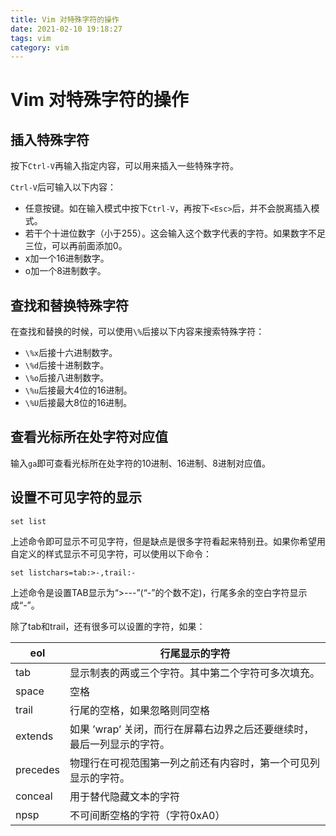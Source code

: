 ```yaml
---
title: Vim 对特殊字符的操作
date: 2021-02-10 19:18:27
tags: vim
category: vim
---
```


# Vim 对特殊字符的操作

## 插入特殊字符

按下`Ctrl-V`再输入指定内容，可以用来插入一些特殊字符。

`Ctrl-V`后可输入以下内容：

- 任意按键。如在输入模式中按下`Ctrl-V`，再按下`<Esc>`后，并不会脱离插入模式。
- 若干个十进位数字（小于255）。这会输入这个数字代表的字符。如果数字不足三位，可以再前面添加0。
- x加一个16进制数字。
- o加一个8进制数字。

## 查找和替换特殊字符

在查找和替换的时候，可以使用`\%`后接以下内容来搜索特殊字符：

- `\%x`后接十六进制数字。
- `\%d`后接十进制数字。
- `\%o`后接八进制数字。
- `\%u`后接最大4位的16进制。
- `\%U`后接最大8位的16进制。

## 查看光标所在处字符对应值

输入`ga`即可查看光标所在处字符的10进制、16进制、8进制对应值。

## 设置不可见字符的显示

```vimscript
set list
```

上述命令即可显示不可见字符，但是缺点是很多字符看起来特别丑。如果你希望用自定义的样式显示不可见字符，可以使用以下命令：

```vimscript
set listchars=tab:>-,trail:-
```

上述命令是设置TAB显示为“>---”(“-”的个数不定)，行尾多余的空白字符显示成“-”。

除了tab和trail，还有很多可以设置的字符，如果：

| eol      | 行尾显示的字符                                               |
| -------- | ------------------------------------------------------------ |
| tab      | 显示制表的两或三个字符。其中第二个字符可多次填充。           |
| space    | 空格                                                         |
| trail    | 行尾的空格，如果忽略则同空格                                 |
| extends  | 如果 ’wrap’ 关闭，而行在屏幕右边界之后还要继续时，最后一列显示的字符。 |
| precedes | 物理行在可视范围第一列之前还有内容时，第一个可见列显示的字符。 |
| conceal  | 用于替代隐藏文本的字符                                       |
| npsp     | 不可间断空格的字符（字符0xA0）                               |